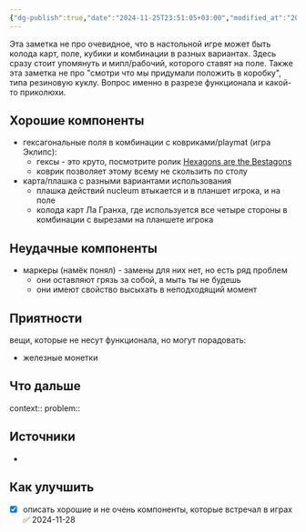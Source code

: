 ```yaml
---
{"dg-publish":true,"date":"2024-11-25T23:51:05+03:00","modified_at":"2024-12-02T17:21:23+03:00","tags":["status/infinite","topic/boardgame"],"permalink":"/forge/gamedev/компоненты настольных игр/","dgPassFrontmatter":true}
---
```



Эта заметка не про очевидное, что в настольной игре может быть колода карт, поле, кубики и комбинации в разных вариантах. Здесь сразу стоит упомянуть и мипл/рабочий, которого ставят на поле. Также эта заметка не про "смотри что мы придумали положить в коробку", типа резиновую куклу. Вопрос именно в разрезе функционала и какой-то приколюхи.

## Хорошие компоненты

- гексагональные поля в комбинации с ковриками/playmat (игра Эклипс):
    - гексы - это круто, посмотрите ролик [Hexagons are the Bestagons]( https://www.youtube.com/watch?v=thOifuHs6eY)
    - коврик позволяет этому всему не скользить по столу
- карта/плашка с разными вариантами использования
    - плашка действий nucleum втыкается и в планшет игрока, и на поле
    - колода карт Ла Гранха, где используется все четыре стороны в комбинации с вырезами на планшете игрока

## Неудачные компоненты

- маркеры (намёк понял) - замены для них нет, но есть ряд проблем
    - они оставляют грязь за собой, а мыть ты не будешь
    - они имеют свойство высыхать в неподходящий момент

## Приятности

вещи, которые не несут функционала, но могут порадовать:
- железные монетки

## Что дальше



context:: 
problem::

## Источники



- 

## Как улучшить

- [x] описать хорошие и не очень компоненты, которые встречал в играх ✅ 2024-11-28
